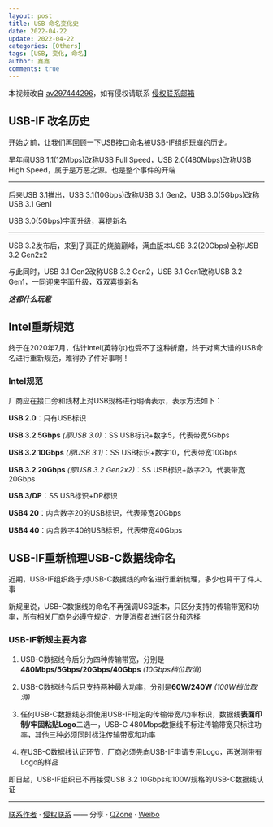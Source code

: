 ```yaml
---
layout: post
title: USB 命名变化史
date: 2022-04-22
update: 2022-04-22
categories: [Others]
tags: [USB, 变化, 命名]
author: 鑫鑫
comments: true
---
```


本视频改自 [av297444296](https://www.bilibili.com/video/BV1tF411x7Wk)，如有侵权请联系 [侵权联系邮箱](mailto:tort@xinxin2021.tk)

## USB-IF 改名历史

开始之前，让我们再回顾一下USB接口命名被USB-IF组织玩崩的历史。

早年间USB 1.1(12Mbps)改称USB Full Speed，USB 2.0(480Mbps)改称USB High Speed，属于是万恶之源。也是整个事件的开端

*********

后来USB 3.1推出，USB 3.1(10Gbps)改称USB 3.1 Gen2，USB 3.0(5Gbps)改称USB 3.1 Gen1

USB 3.0(5Gbps)字面升级，喜提新名

********

USB 3.2发布后，来到了真正的烧脑巅峰，满血版本USB 3.2(20Gbps)全称USB 3.2 Gen2x2

与此同时，USB 3.1 Gen2改称USB 3.2 Gen2，USB 3.1 Gen1改称USB 3.2 Gen1，一同迎来字面升级，双双喜提新名

**_这都什么玩意_**

## Intel重新规范

终于在2020年7月，估计Intel(英特尔)也受不了这种折磨，终于对离大谱的USB命名进行重新规范，难得办了件好事啊！

### Intel规范

厂商应在接口旁和线材上对USB规格进行明确表示，表示方法如下：

**USB 2.0**：只有USB标识

**USB 3.2 5Gbps** *(原USB 3.0)*：SS USB标识+数字5，代表带宽5Gbps

**USB 3.2 10Gbps** *(原USB 3.1)*：SS USB标识+数字10，代表带宽10Gbps

**USB 3.2 20Gbps** *(原USB 3.2 Gen2x2)*：SS USB标识+数字20，代表带宽20Gbps

**USB 3/DP**：SS USB标识+DP标识

**USB4 20**：内含数字20的USB标识，代表带宽20Gbps

**USB4 40**：内含数字40的USB标识，代表带宽40Gbps

## USB-IF重新梳理USB-C数据线命名

近期，USB-IF组织终于对USB-C数据线的命名进行重新梳理，多少也算干了件人事

新规里说，USB-C数据线的命名不再强调USB版本，只区分支持的传输带宽和功率，所有相关厂商务必遵守规定，方便消费者进行区分和选择

### USB-IF新规主要内容

1. USB-C数据线今后分为四种传输带宽，分别是**480Mbps/5Gbps/20Gbps/40Gbps** *(10Gbps档位取消)*

2. USB-C数据线今后只支持两种最大功率，分别是**60W/240W** *(100W档位取消)*

3. 任何USB-C数据线必须使用USB-IF规定的传输带宽/功率标识，数据线**表面印制/牢固粘贴Logo**二选一，USB-C 480Mbps数据线不标注传输带宽只标注功率，其他三种必须同时标注传输带宽和功率

4. 在USB-C数据线认证环节，厂商必须先向USB-IF申请专用Logo，再送测带有Logo的样品

即日起，USB-IF组织已不再接受USB 3.2 10Gbps和100W规格的USB-C数据线认证

---

[联系作者](mailto:blog@xinxin2021.tk) · [侵权联系](mailto:tort@xinxin2021.tk) —— 分享 · [QZone](https://sns.qzone.qq.com/cgi-bin/qzshare/cgi_qzshare_onekey?url=https%3A%2F%2Fblog.xinxin2021.tk%2Fusb-name-changed%2F&title=USB%E5%91%BD%E5%90%8D%E5%8F%98%E5%8C%96%E5%8F%B2&site=%E9%91%AB%E5%8D%9A%E5%AE%A2) · [Weibo](https://service.weibo.com/share/share.php?url=https%3A%2F%2Fblog.xinxin2021.tk%2Fusb-name-changed%2F&count=1&title=USB%E5%91%BD%E5%90%8D%E5%8F%98%E5%8C%96%E5%8F%B2&language=zh_cn)
